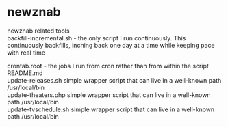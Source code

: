 newznab
=======

newznab related tools<br>
backfill-incremental.sh - the only script I run continuously.  This continuously backfills, inching back one day at a time while keeping pace with real time<br>

crontab.root - the jobs I run from cron rather than from within the script<br>
README.md<br>
update-releases.sh simple wrapper script that can live in a well-known path /usr/local/bin<br>
update-theaters.php simple wrapper script that can live in a well-known path /usr/local/bin<br>
update-tvschedule.sh simple wrapper script that can live in a well-known path /usr/local/bin<br>
